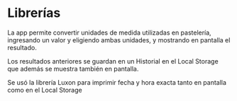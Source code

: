 # Librerías

La app permite convertir unidades de medida utilizadas en pastelería, ingresando un valor y eligiendo ambas unidades, y mostrando en pantalla el resultado.

Los resultados anteriores se guardan en un Historial en el Local Storage que además se muestra también en pantalla.

Se usó la librería Luxon para imprimir fecha y hora exacta tanto en pantalla como en el Local Storage